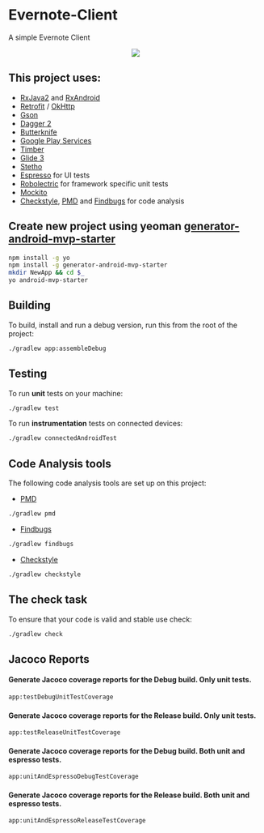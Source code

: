 # Evernote-Client
A simple Evernote Client

<p align="center">
  <img src="http://g.recordit.co/7qpIRazdaP.gif">
</p>

## This project uses:
- [RxJava2](https://github.com/ReactiveX/RxJava) and [RxAndroid](https://github.com/ReactiveX/RxAndroid)
- [Retrofit](http://square.github.io/retrofit/) / [OkHttp](http://square.github.io/okhttp/)
- [Gson](https://github.com/google/gson)
- [Dagger 2](http://google.github.io/dagger/)
- [Butterknife](https://github.com/JakeWharton/butterknife)
- [Google Play Services](https://developers.google.com/android/guides/overview)
- [Timber](https://github.com/JakeWharton/timber)
- [Glide 3](https://github.com/bumptech/glide)
- [Stetho](http://facebook.github.io/stetho/)
- [Espresso](https://google.github.io/android-testing-support-library/) for UI tests
- [Robolectric](http://robolectric.org/) for framework specific unit tests
- [Mockito](http://mockito.org/)
- [Checkstyle](http://checkstyle.sourceforge.net/), [PMD](https://pmd.github.io/) and [Findbugs](http://findbugs.sourceforge.net/) for code analysis


## Create new project using yeoman [generator-android-mvp-starter](https://github.com/androidstarters/generator-android-mvp-starter)
```bash
npm install -g yo
npm install -g generator-android-mvp-starter
mkdir NewApp && cd $_
yo android-mvp-starter
```

## Building

To build, install and run a debug version, run this from the root of the project:
```sh
./gradlew app:assembleDebug
```
    
## Testing

To run **unit** tests on your machine:

```sh
./gradlew test
```

To run **instrumentation** tests on connected devices:

```sh
./gradlew connectedAndroidTest
```

## Code Analysis tools

The following code analysis tools are set up on this project:

* [PMD](https://pmd.github.io/)

```sh
./gradlew pmd
```

* [Findbugs](http://findbugs.sourceforge.net/)

```sh
./gradlew findbugs
```

* [Checkstyle](http://checkstyle.sourceforge.net/)

```sh
./gradlew checkstyle
```

## The check task

To ensure that your code is valid and stable use check:

```sh
./gradlew check
```

## Jacoco Reports

#### Generate Jacoco coverage reports for the Debug build. Only unit tests.

```sh
app:testDebugUnitTestCoverage
```

#### Generate Jacoco coverage reports for the Release build. Only unit tests.

```sh
app:testReleaseUnitTestCoverage
```

#### Generate Jacoco coverage reports for the Debug build. Both unit and espresso tests.

```sh
app:unitAndEspressoDebugTestCoverage
```

#### Generate Jacoco coverage reports for the Release build. Both unit and espresso tests.

```sh
app:unitAndEspressoReleaseTestCoverage
```
